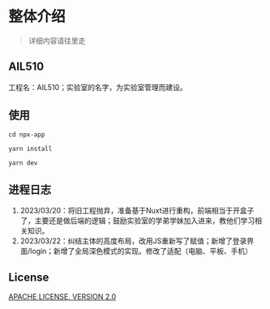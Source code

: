 # 整体介绍
> 详细内容请往里走

## AIL510
工程名：AIL510；实验室的名字，为实验室管理而建设。

## 使用
```
cd npx-app
```

```
yarn install
```

```
yarn dev
``` 

## 进程日志
1. 2023/03/20：将旧工程抛弃，准备基于Nuxt进行重构，前端相当于开盒子了，主要还是做后端的逻辑；鼓励实验室的学弟学妹加入进来，教他们学习相关知识。
1. 2023/03/22：纠结主体的高度布局，改用JS重新写了赋值；新增了登录界面/login；新增了全局深色模式的实现。修改了适配（电脑、平板、手机）
## License
[APACHE LICENSE, VERSION 2.0](./LICENSE)
